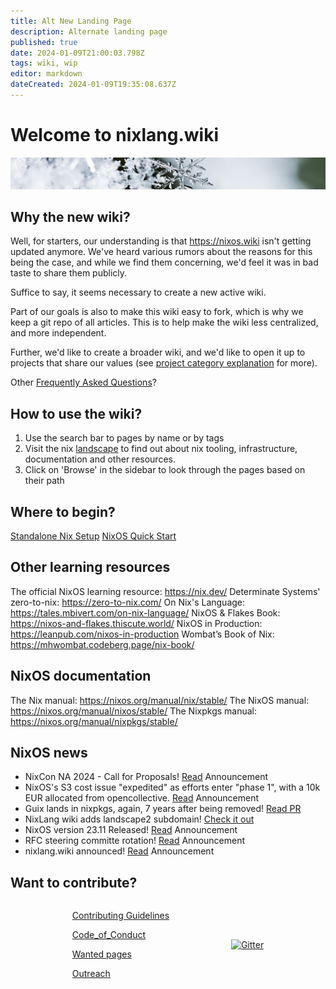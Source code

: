 ```yaml
---
title: Alt New Landing Page
description: Alternate landing page
published: true
date: 2024-01-09T21:00:03.798Z
tags: wiki, wip
editor: markdown
dateCreated: 2024-01-09T19:35:08.637Z
---
```


# Welcome to nixlang.wiki
![nixlang-header-crop2.jpg](/nixlang-header-crop2.jpg)

## Why the new wiki?
Well, for starters, our understanding is that https://nixos.wiki isn't getting updated anymore. We've heard various rumors about the reasons for this being the case, and while we find them concerning, we'd feel it was in bad taste to share them publicly. 

Suffice to say, it seems necessary to create a new active wiki.

Part of our goals is also to make this wiki easy to fork, which is why we keep a git repo of all articles. This is to help make the wiki less centralized, and more independent.

Further, we'd like to create a broader wiki, and we'd like to open it up to projects that share our values (see [project category explanation](/projects/info) for more).

Other [Frequently Asked Questions](/faq)?


## How to use the wiki?
1. Use the search bar to pages by name or by tags
2. Visit the nix [landscape](https://landscape.nixlang.wiki/?view-mode=card) to find out about nix tooling, infrastructure, documentation and other resources. 
3. Click on 'Browse' in the sidebar to look through the pages based on their path 


## Where to begin?
[Standalone Nix Setup](/nix/Setup)
[NixOS Quick Start](/nixos/Quick_Start)


## Other learning resources
The official NixOS learning resource: https://nix.dev/
Determinate Systems' zero-to-nix: https://zero-to-nix.com/
On Nix's Language: https://tales.mbivert.com/on-nix-language/
NixOS & Flakes Book: https://nixos-and-flakes.thiscute.world/
NixOS in Production: https://leanpub.com/nixos-in-production
Wombat’s Book of Nix: https://mhwombat.codeberg.page/nix-book/


## NixOS documentation
The Nix manual: https://nixos.org/manual/nix/stable/
The NixOS manual: https://nixos.org/manual/nixos/stable/
The Nixpkgs manual: https://nixos.org/manual/nixpkgs/stable/


## NixOS news
- NixCon NA 2024 - Call for Proposals! [Read](https://discourse.nixos.org/t/nixcon-na-2024-call-for-proposals/36491) Announcement
- NixOS's S3 cost issue "expedited" as efforts enter "phase 1", with a 10k EUR allocated from opencollective. [Read](https://discourse.nixos.org/t/nixos-s3-long-term-resolution-phase-1/36493) Announcement
- Guix lands in nixpkgs, again, 7 years after being removed! [Read PR](https://github.com/NixOS/nixpkgs/pull/264331)
- NixLang wiki adds landscape2 subdomain! [Check it out](https://landscape.nixlang.wiki/?view-mode=card)
- NixOS version 23.11 Released! [Read](https://discourse.nixos.org/t/nixos-23-11-released/36210) Announcement
- RFC steering committe rotation! [Read](https://discourse.nixos.org/t/rfc-steering-committee-rotation-2023-24) Announcement
- nixlang.wiki announced! [Read](https://discourse.nixos.org/t/announcing-nixlang-wiki) Announcement


## Want to contribute?
<div style="display: flex; flex-wrap: wrap; justify-content: space-evenly; align-items: center; flex-grow: 4;">
<div class="landing-item">
  
[Contributing Guidelines](/meta/contributing_guidelines)

[Code_of_Conduct](/meta/code_of_conduct)
  
[Wanted pages](/meta/wanted)
  
[Outreach](/meta/outreach)
</div>

<div class="landing-item">
  
<a href="https://matrix.to/#/#nixlangwiki:gitter.im"><img alt="Gitter" src="https://img.shields.io/gitter/room/eza-community/eza?logo=element&link=https%3A%2F%2Fapp.gitter.im%2F%23%2Froom%2F%23eza%3Agitter.im&link=Gitter%20matrix%20room%20for%20Eza" width=160></a>
</div>
</div>

